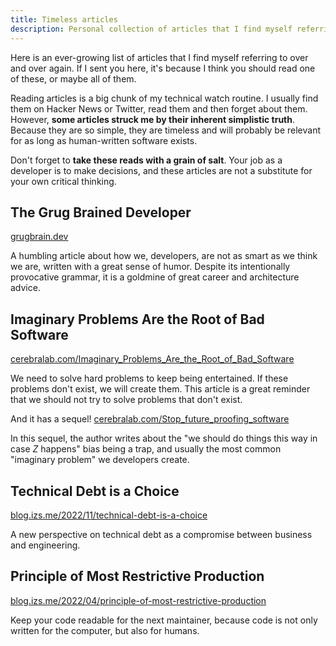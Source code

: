```yaml
---
title: Timeless articles
description: Personal collection of articles that I find myself referring to over and over again.
---
```


<script>
  import {Tldr} from '$lib/markdown';
  import Comments from '~icons/ph/chat-dots-duotone';
</script>

<Tldr>

Here is an ever-growing list of articles that I find myself referring to over and over again. If I sent you here, it's because I think you should read one of these, or maybe all of them.

</Tldr>

Reading articles is a big chunk of my technical watch routine. I usually find them on Hacker News or Twitter, read them and then forget about them. However, **some articles struck me by their inherent simplistic truth**. Because they are so simple, they are timeless and will probably be relevant for as long as human-written software exists.

Don't forget to **take these reads with a grain of salt**. Your job as a developer is to make decisions, and these articles are not a substitute for your own critical thinking.

## The Grug Brained Developer

[grugbrain.dev](https://grugbrain.dev/) [<Comments aria-label="Hacker News Comments" />](https://news.ycombinator.com/item?id=31840331)

A humbling article about how we, developers, are not as smart as we think we are, written with a great sense of humor. Despite its intentionally provocative grammar, it is a goldmine of great career and architecture advice.

## Imaginary Problems Are the Root of Bad Software

[cerebralab.com/Imaginary_Problems_Are_the_Root_of_Bad_Software](https://cerebralab.com/Imaginary_Problems_Are_the_Root_of_Bad_Software) [<Comments aria-label="Hacker News Comments" />](https://news.ycombinator.com/item?id=36380711)

We need to solve hard problems to keep being entertained. If these problems don't exist, we will create them. This article is a great reminder that we should not try to solve problems that don't exist.

And it has a sequel! [cerebralab.com/Stop_future_proofing_software](https://cerebralab.com/Stop_future_proofing_software) [<Comments aria-label="Hacker News Comments" />](https://news.ycombinator.com/item?id=17897727)

In this sequel, the author writes about the "we should do things this way in case _Z_ happens" bias being a trap, and usually the most common "imaginary problem" we developers create.

## Technical Debt is a Choice

[blog.izs.me/2022/11/technical-debt-is-a-choice](https://blog.izs.me/2022/11/technical-debt-is-a-choice/)

A new perspective on technical debt as a compromise between business and engineering.

## Principle of Most Restrictive Production

[blog.izs.me/2022/04/principle-of-most-restrictive-production](https://blog.izs.me/2022/04/principle-of-most-restrictive-production/)

Keep your code readable for the next maintainer, because code is not only written for the computer, but also for humans.
